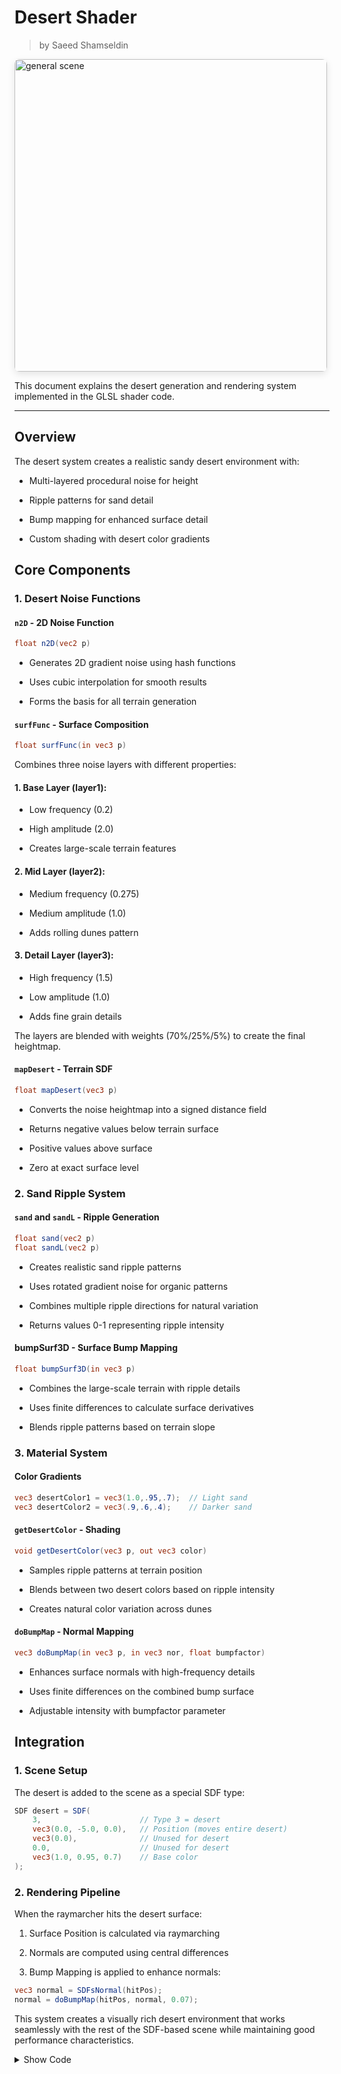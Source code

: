<div class="container">
    <h1 class="main-heading">Desert Shader</h1>
    <blockquote class="author">by Saeed Shamseldin</blockquote>
</div>

<img src="../../../static/images/images4Shaders/desert.png" alt="general scene" width="500" style="border-radius: 8px; box-shadow: 0 4px 12px rgba(0,0,0,0.1);">

This document explains the desert generation and rendering system implemented in the GLSL shader code.

---

## Overview

The desert system creates a realistic sandy desert environment with:

- Multi-layered procedural noise for height

- Ripple patterns for sand detail

- Bump mapping for enhanced surface detail

- Custom shading with desert color gradients

## Core Components

### 1. Desert Noise Functions

#### `n2D` - 2D Noise Function
```glsl
float n2D(vec2 p)
```

  - Generates 2D gradient noise using hash functions

  - Uses cubic interpolation for smooth results
 
  - Forms the basis for all terrain generation


#### `surfFunc` - Surface Composition
```glsl
float surfFunc(in vec3 p)
```
Combines three noise layers with different properties:

#### 1. Base Layer (layer1):

  - Low frequency (0.2)

  - High amplitude (2.0)

  - Creates large-scale terrain features

#### 2. Mid Layer (layer2):

  - Medium frequency (0.275)

  - Medium amplitude (1.0)

  - Adds rolling dunes pattern

#### 3. Detail Layer (layer3):

  - High frequency (1.5)

  - Low amplitude (1.0)

  - Adds fine grain details

The layers are blended with weights (70%/25%/5%) to create the final heightmap.

#### `mapDesert` - Terrain SDF
```glsl
float mapDesert(vec3 p)
```

- Converts the noise heightmap into a signed distance field

- Returns negative values below terrain surface

- Positive values above surface

- Zero at exact surface level


### 2. Sand Ripple System

#### `sand` and `sandL` - Ripple Generation
```glsl
float sand(vec2 p)
float sandL(vec2 p)
```

- Creates realistic sand ripple patterns

- Uses rotated gradient noise for organic patterns

- Combines multiple ripple directions for natural variation

- Returns values 0-1 representing ripple intensity

#### bumpSurf3D - Surface Bump Mapping
```glsl
float bumpSurf3D(in vec3 p)
```

- Combines the large-scale terrain with ripple details

- Uses finite differences to calculate surface derivatives

- Blends ripple patterns based on terrain slope


### 3. Material System

#### Color Gradients
```glsl
vec3 desertColor1 = vec3(1.0,.95,.7);  // Light sand
vec3 desertColor2 = vec3(.9,.6,.4);    // Darker sand
```

#### `getDesertColor` - Shading
```glsl
void getDesertColor(vec3 p, out vec3 color)
```

- Samples ripple patterns at terrain position

- Blends between two desert colors based on ripple intensity

- Creates natural color variation across dunes

#### `doBumpMap` - Normal Mapping
```glsl
vec3 doBumpMap(in vec3 p, in vec3 nor, float bumpfactor)
```

- Enhances surface normals with high-frequency details

- Uses finite differences on the combined bump surface

- Adjustable intensity with bumpfactor parameter


## Integration

### 1. Scene Setup
The desert is added to the scene as a special SDF type:

```glsl
SDF desert = SDF(
    3,                      // Type 3 = desert
    vec3(0.0, -5.0, 0.0),   // Position (moves entire desert)
    vec3(0.0),              // Unused for desert
    0.0,                    // Unused for desert
    vec3(1.0, 0.95, 0.7)    // Base color
);
```

### 2. Rendering Pipeline

When the raymarcher hits the desert surface:

  1. Surface Position is calculated via raymarching

  2. Normals are computed using central differences

  3. Bump Mapping is applied to enhance normals:

```glsl
vec3 normal = SDFsNormal(hitPos);
normal = doBumpMap(hitPos, normal, 0.07); 
```

This system creates a visually rich desert environment that works seamlessly with the rest of the SDF-based scene while maintaining good performance characteristics.


<details>
<summary>Show Code</summary>

```glsl
﻿float layer1Amp = 2.0;
float later2Amp = 1.0;
float layer3Amp = 1.0;

float layer1Freq = 0.2;
float later2Freq = 0.275;
float layer3Freq = 0.5*3.0;

vec3 desertColor1 = vec3(1.0,.95,.7);
vec3 desertColor2 = vec3(.9,.6,.4);


// Desert noise functions
float n2D(vec2 p) {
    vec2 i = floor(p); p -= i; 
    p *= p*(3. - p*2.);   
    return dot(mat2(fract(sin(mod(vec4(0, 1, 113, 114) + dot(i, vec2(1, 113)), 6.2831853))*
               43758.5453))*vec2(1. - p.y, p.y), vec2(1. - p.x, p.x) );
}

float surfFunc( in vec3 p){
    p /= 2.5;
    float layer1 = n2D(p.xz*.2)*2. - .5;
    layer1 = smoothstep(0., 1.05, layer1);
    float layer2 = n2D(p.xz*.275);
    layer2 = 1. - abs(layer2 - .5)*2.;
    layer2 = smoothstep(.2, 1., layer2*layer2);
    float layer3 = n2D(p.xz*.5*3.);
    float res = layer1*.7 + layer2*.25 + layer3*.05;
    return res;
}

float mapDesert(vec3 p){
    float sf = surfFunc(p);
    return p.y + (.5-sf)*2.; 
}

// Desert ripple functions
mat2 rot2(in float a){ float c = cos(a), s = sin(a); return mat2(c, s, -s, c); }

vec2 hash22(vec2 p) {
    float n = sin(dot(p, vec2(113, 1)));
    p = fract(vec2(2097152, 262144)*n)*2. - 1.;
    return p;
}

float gradN2D(in vec2 f){
    const vec2 e = vec2(0, 1);
    vec2 p = floor(f);
    f -= p;
    vec2 w = f*f*(3. - 2.*f);
    float c = mix(mix(dot(hash22(p + e.xx), f - e.xx), dot(hash22(p + e.yx), f - e.yx), w.x),
                  mix(dot(hash22(p + e.xy), f - e.xy), dot(hash22(p + e.yy), f - e.yy), w.x), w.y);
    return c*.5 + .5;
}

float grad(float x, float offs){
    x = abs(fract(x/6.283 + offs - .25) - .5)*2.;
    float x2 = clamp(x*x*(-1. + 2.*x), 0., 1.);
    x = smoothstep(0., 1., x);
    return mix(x, x2, .15);
}

float sandL(vec2 p){
    vec2 q = rot2(3.14159/18.)*p;
    q.y += (gradN2D(q*18.) - .5)*.05;
    float grad1 = grad(q.y*80., 0.);
   
    q = rot2(-3.14159/20.)*p;
    q.y += (gradN2D(q*12.) - .5)*.05;
    float grad2 = grad(q.y*80., .5);
      
    q = rot2(3.14159/4.)*p;
    float a2 = dot(sin(q*12. - cos(q.yx*12.)), vec2(.25)) + .5;
    float a1 = 1. - a2;
    float c = 1. - (1. - grad1*a1)*(1. - grad2*a2);
    return c;
}

float sand(vec2 p){
    p = vec2(p.y - p.x, p.x + p.y)*.7071/4.;
    float c1 = sandL(p);
    vec2 q = rot2(3.14159/12.)*p;
    float c2 = sandL(q*1.25);
    return mix(c1, c2, smoothstep(.1, .9, gradN2D(p*vec2(4))));
}

float bumpSurf3D( in vec3 p){
    float n = surfFunc(p);
    vec3 px = p + vec3(.001, 0, 0);
    float nx = surfFunc(px);
    vec3 pz = p + vec3(0, 0, .001);
    float nz = surfFunc(pz);
    return sand(p.xz + vec2(n - nx, n - nz)/.001*1.);
}

vec3 doBumpMap(in vec3 p, in vec3 nor, float bumpfactor){
    const vec2 e = vec2(0.001, 0); 
    float ref = bumpSurf3D(p);
    vec3 grad = (vec3(bumpSurf3D(p - e.xyy),
                      bumpSurf3D(p - e.yxy),
                      bumpSurf3D(p - e.yyx)) - ref)/e.x; 
    grad -= nor*dot(nor, grad);          
    return normalize(nor + grad*bumpfactor);
}

void getDesertColor(vec3 p, out vec3 color) {
    float ripple = sand(p.xz);
    color = mix(vec3(1.0,.95,.7),  // light sand
                vec3(.9,.6,.4),    // darker trough
                ripple);
}
```
</details> 